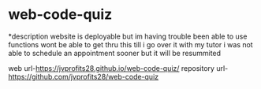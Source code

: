 # web-code-quiz

\*description
website is deployable but im having trouble been able to use functions wont be able to get thru this till i go over it with my tutor i was not able to schedule an appointment sooner but it will be resummited

web url-https://jvprofits28.github.io/web-code-quiz/
repository url-https://github.com/jvprofits28/web-code-quiz
